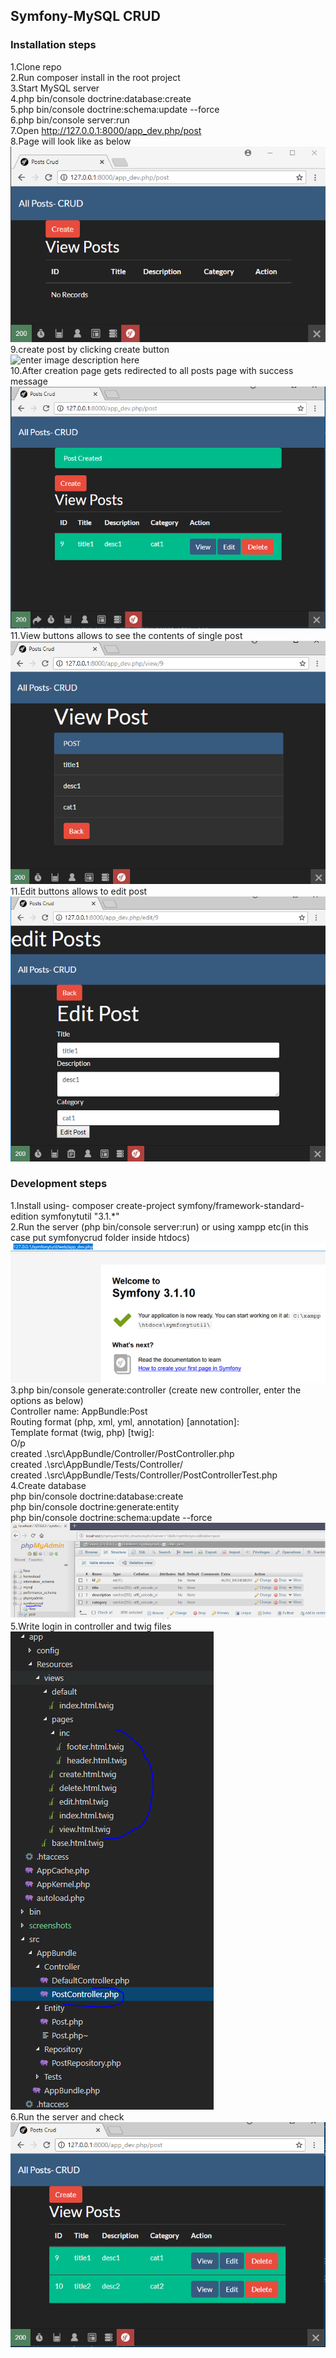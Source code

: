 ## Symfony-MySQL CRUD 

### Installation steps  
1.Clone repo  
2.Run composer install in the root project  
3.Start MySQL server  
4.php bin/console doctrine:database:create  
5.php bin/console doctrine:schema:update --force  
6.php bin/console server:run  
7.Open http://127.0.0.1:8000/app_dev.php/post  
8.Page will look like as below  
![enter image description here](https://github.com/manojkmishra/phpsymfonycrud/blob/master/screenshots/firstpage.PNG)  
9.create post by clicking create button  
![enter image description here](https://github.com/manojkmishra/phpsymfonycrud/blob/master/screenshots/create.PNG)  
10.After creation page gets redirected to all posts page with success message   
![enter image description here](https://github.com/manojkmishra/phpsymfonycrud/blob/master/screenshots/allposts.PNG)  
11.View buttons allows to see the contents of single post     
![enter image description here](https://github.com/manojkmishra/phpsymfonycrud/blob/master/screenshots/viewpost.PNG)  
11.Edit buttons allows to edit post     
![enter image description here](https://github.com/manojkmishra/phpsymfonycrud/blob/master/screenshots/editpost.PNG)  

### Development steps  
1.Install using- composer create-project symfony/framework-standard-edition symfonytutil "3.1.*"  
2.Run the server (php bin/console server:run) or using xampp etc(in this case put symfonycrud folder inside htdocs)  
![enter image description here](https://github.com/manojkmishra/phpsymfonycrud/blob/master/screenshots/1.PNG)  
3.php bin/console generate:controller  (create new controller, enter the options as below)   
  Controller name: AppBundle:Post  
  Routing format (php, xml, yml, annotation) [annotation]:  
  Template format (twig, php) [twig]:  
O/p  
  created .\src\AppBundle/Controller/PostController.php  
  created .\src\AppBundle/Tests/Controller/  
  created .\src\AppBundle/Tests/Controller/PostControllerTest.php  
4.Create database  
php bin/console doctrine:database:create  
php bin/console doctrine:generate:entity  
php bin/console doctrine:schema:update --force  
![enter image description here](https://github.com/manojkmishra/phpsymfonycrud/blob/master/screenshots/2.PNG)  
5.Write login in controller and twig files 
![enter image description here](https://github.com/manojkmishra/phpsymfonycrud/blob/master/screenshots/3.PNG)  
6.Run the server and check  
![enter image description here](https://github.com/manojkmishra/phpsymfonycrud/blob/master/screenshots/4.PNG)  



  


